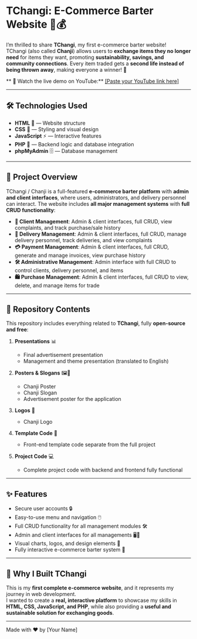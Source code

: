 # TChangi: E-Commerce Barter Website 🛒💰

I’m thrilled to share **TChangi**, my first e-commerce barter website!  
TChangi (also called **Chanji**) allows users to **exchange items they no longer need** for items they want, promoting **sustainability, savings, and community connections**. Every item traded gets a **second life instead of being thrown away**, making everyone a winner! 🌟   

** 🎥 Watch the live demo on YouTube:** [[Paste your YouTube link here]](https://youtu.be/aMVG0KBK_8I)   

---

## 🛠️ Technologies Used
- **HTML** 📝 — Website structure  
- **CSS** 🎨 — Styling and visual design  
- **JavaScript** ⚡ — Interactive features  
- **PHP** 🐘 — Backend logic and database integration  
- **phpMyAdmin** 🗄️ — Database management  

---

## 🛒 Project Overview
TChangi / Chanji is a full-featured **e-commerce barter platform** with **admin and client interfaces**, where users, administrators, and delivery personnel can interact. The website includes **all major management systems** with **full CRUD functionality**:

- **👤 Client Management**: Admin & client interfaces, full CRUD, view complaints, and track purchase/sale history  
- **🚚 Delivery Management**: Admin & client interfaces, full CRUD, manage delivery personnel, track deliveries, and view complaints  
- **💳 Payment Management**: Admin & client interfaces, full CRUD, generate and manage invoices, view purchase history  
- **🛠️ Administrative Management**: Admin interface with full CRUD to control clients, delivery personnel, and items  
- **🛍️ Purchase Management**: Admin & client interfaces, full CRUD to view, delete, and manage items for trade  

---

## 📂 Repository Contents
This repository includes everything related to **TChangi**, fully **open-source and free**:  

1. **Presentations** 📊  
   - Final advertisement presentation  
   - Management and theme presentation (translated to English)  

2. **Posters & Slogans** 🖼️💬  
   - Chanji Poster  
   - Chanji Slogan  
   - Advertisement poster for the application  

3. **Logos** 🎨  
   - Chanji Logo  

4. **Template Code** 🧩  
   - Front-end template code separate from the full project  

5. **Project Code** 💻  
   - Complete project code with backend and frontend fully functional  

---

## ✨ Features
- Secure user accounts 🔒  
- Easy-to-use menu and navigation 🖱️  
- Full CRUD functionality for all management modules 🛠️  
- Admin and client interfaces for all managements 🖥️📱  
- Visual charts, logos, and design elements 🎨  
- Fully interactive e-commerce barter system 🛒  

---

## 🤩 Why I Built TChangi
This is my **first complete e-commerce website**, and it represents my journey in web development.  
I wanted to create a **real, interactive platform** to showcase my skills in **HTML, CSS, JavaScript, and PHP**, while also providing a **useful and sustainable solution for exchanging goods**.  

---

Made with ❤️ by [Your Name]
